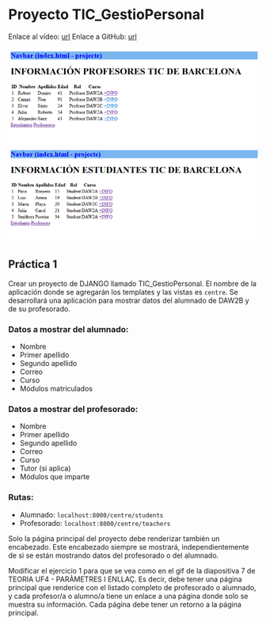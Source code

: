 # Proyecto TIC_GestioPersonal

Enlace al vídeo: [url](https://drive.google.com/file/d/1zNz0TFClPnBHYt4eA3oA8Y5I0e3mfTUf/view?usp=drive_link)
Enlace a GitHub: [url](https://github.com/ivanmontero97/UF4_Django)

![alt text](image.png)
![alt text](image-1.png)

## Práctica 1

Crear un proyecto de DJANGO llamado TIC_GestioPersonal.
El nombre de la aplicación donde se agregarán los templates y las vistas es `centre`.
Se desarrollará una aplicación para mostrar datos del alumnado de DAW2B y de su profesorado.

### Datos a mostrar del alumnado:
- Nombre
- Primer apellido
- Segundo apellido
- Correo
- Curso
- Módulos matriculados

### Datos a mostrar del profesorado:
- Nombre
- Primer apellido
- Segundo apellido
- Correo
- Curso
- Tutor (si aplica)
- Módulos que imparte

### Rutas:
- Alumnado: `localhost:8000/centre/students`
- Profesorado: `localhost:8000/centre/teachers`

Solo la página principal del proyecto debe renderizar también un encabezado. Este encabezado siempre se mostrará, independientemente de si se están mostrando datos del profesorado o del alumnado.

Modificar el ejercicio 1 para que se vea como en el gif de la diapositiva 7 de TEORIA UF4 - PARÀMETRES I ENLLAÇ. Es decir, debe tener una página principal que renderice con el listado completo de profesorado o alumnado, y cada profesor/a o alumno/a tiene un enlace a una página donde solo se muestra su información. Cada página debe tener un retorno a la página principal.

